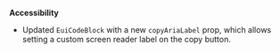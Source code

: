 **Accessibility**

- Updated `EuiCodeBlock` with a new `copyAriaLabel` prop, which allows setting a custom screen reader label on the copy button.
